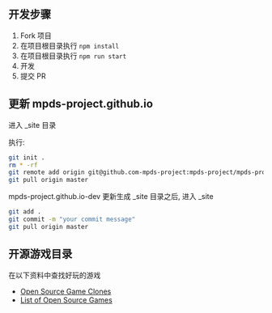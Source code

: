 ## 开发步骤

1. Fork 项目
2. 在项目根目录执行 `npm install`
3. 在项目根目录执行 `npm run start`
4. 开发
5. 提交 PR

## 更新 mpds-project.github.io

进入 _site 目录

执行:

```bash
git init .
rm * -rf
git remote add origin git@github.com-mpds-project:mpds-project/mpds-project.github.io.git
git pull origin master
```

mpds-project.github.io-dev 更新生成 _site 目录之后, 进入 _site

```bash
git add .
git commit -m "your commit message"
git pull origin master
```

## 开源游戏目录

在以下资料中查找好玩的游戏

- [Open Source Game Clones](https://osgameclones.com/)
- [List of Open Source Games](https://trilarion.github.io/opensourcegames/)
